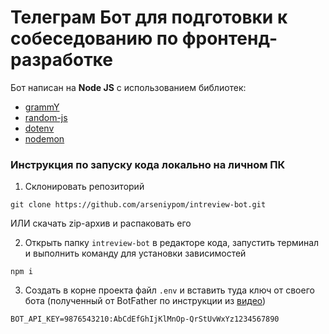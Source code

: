 # Телеграм Бот для подготовки к собеседованию по фронтенд-разработке

Бот написан на **Node JS** с использованием библиотек:
* [grammY](https://grammy.dev/)
* [random-js](https://www.npmjs.com/package/random-js)
* [dotenv](https://www.npmjs.com/package/dotenv)
* [nodemon](https://www.npmjs.com/package/nodemon)
### Инструкция по запуску кода локально на личном ПК

1. Склонировать репозиторий
```
git clone https://github.com/arseniypom/intreview-bot.git
```
ИЛИ
скачать zip-архив и распаковать его

2. Открыть папку `intreview-bot` в редакторе кода, запустить терминал и выполнить команду для установки зависимостей
```
npm i
```
3. Создать в корне проекта файл `.env` и вставить туда ключ от своего бота (полученный от BotFather по инструкции из [видео](https://youtu.be/BQr9u6Bb_mE?si=r1ecn6P3U4r7tzrw&t=170))
```
BOT_API_KEY=9876543210:AbCdEfGhIjKlMnOp-QrStUvWxYz1234567890
```

